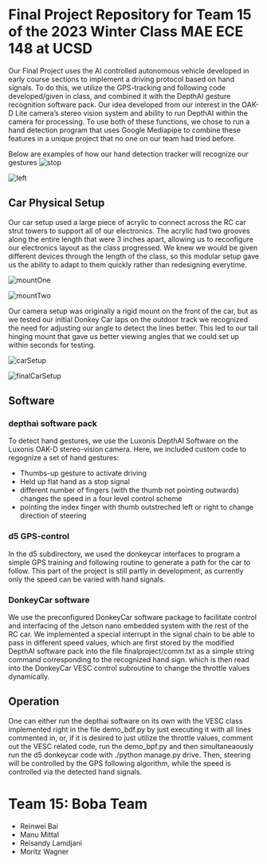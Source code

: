 # Final Project Repository for Team 15 of the 2023 Winter Class MAE ECE 148 at UCSD
Our Final Project uses the AI controlled autonomous vehicle developed in early course sections to implement a driving protocol based on hand signals. To do this, we utilize the GPS-tracking and following code developed/given in class, and combined it with the DepthAI gesture recognition software pack. Our idea developed from our interest in the OAK-D Lite camera’s stereo vision system and ability to run DepthAI within the camera for processing. To use both of these functions, we chose to run a hand detection program that uses Google Mediapipe to combine these features in a unique project that no one on our team had tried before. 

Below are examples of how our hand detection tracker will recognize our gestures
![stop](IMG_8457.png)

![left](IMG_8458.png)

## **Car Physical Setup**
Our car setup used a large piece of acrylic to connect across the RC car strut towers to support all of our electronics. The acrylic had two grooves along the entire length that were 3 inches apart, allowing us to reconfigure our electronics layout as the class progressed. We knew we would be given different devices through the length of the class, so this modular setup gave us the ability to adapt to them quickly rather than redesigning everytime.

![mountOne](mountONe.png)

![mountTwo](mountTwo.png)

Our camera setup was originally a rigid mount on the front of the car, but as we tested our initial Donkey Car laps on the outdoor track we recognized the need for adjusting our angle to detect the lines better. This led to our tall hinging mount that gave us better viewing angles that we could set up within seconds for testing.

![carSetup](carSetup.jpg)

![finalCarSetup](finalCarSetup.jpg)

## **Software**
### depthai software pack
To detect hand gestures, we use the Luxonis DepthAI Software on the Luxonis OAK-D stereo-vision camera. Here, we included custom code to regognize a set of hand gestures: 
- Thumbs-up gesture to activate driving
- Held up flat hand as a stop signal 
- different number of fingers (with the thumb not pointing outwards) changes the speed in a four level control scheme
- pointing the index finger with thumb outstreched left or right to change direction of steering 
### d5 GPS-control
In the d5 subdirectory, we used the donkeycar interfaces to program a simple GPS training and following routine to generate a path for the car to follow. This part of the project is still partly in development, as currently only the speed can be varied with hand signals.
### DonkeyCar software
We use the preconfigured DonkeyCar software package to facilitate control and interfacing of the Jetson nano embedded system with the rest of the RC car. We implemented a special interrupt in the signal chain to be able to pass in different speed values, which are first stored by the modified DepthAI software pack into the file finalproject/comm.txt as a simple string command corresponding to the recognized hand sign. which is then read into the DonkeyCar VESC control subroutine to change the throttle values dynamically. 
## Operation
One can either run the depthai software on its own with the VESC class implemented right in the file demo_bdf.py by just executing it with all lines commented in, or, if it is desired to just utilize the throttle values, comment out the VESC related code, run the demo_bpf.py and then simultaneaously run the d5 donkeycar code with ./python manage.py drive. Then, steering will be controlled by the GPS following algorithm, while the speed is controlled via the detected hand signals.

# **Team 15: Boba Team**
- Reinwei Bai
- Manu Mittal
- Reisandy Lamdjani
- Moritz Wagner
